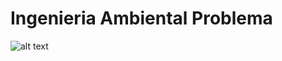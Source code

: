 # Ingenieria Ambiental Problema

![alt text](https://github.com/JoseEmmanuelVG/IngenieriaAmbiental_Problema/blob/main/im%C3%A1genes/IMG_20221031_134505.jpg)
